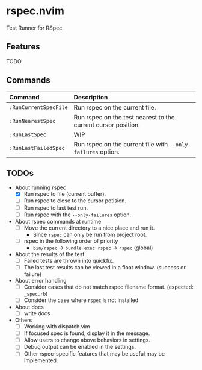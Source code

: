 # rspec.nvim

Test Runner for RSpec.

## Features

TODO

## Commands

|Command|Description|
|:--|:--|
|`:RunCurrentSpecFile`|Run rspec on the current file.|
|`:RunNearestSpec`|Run rspec on the test nearest to the current cursor position.|
|`:RunLastSpec`|WIP|
|`:RunLastFailedSpec`|Run rspec on the current file with `--only-failures` option.|

## TODOs

- About running rspec
  - [x] Run rspec to file (current buffer).
  - [ ] Run rspec to close to the cursor potision.
  - [ ] Run rspec to last test run.
  - [ ] Run rspec with the `--only-failures` option.
- About rspec commands at runtime
  - [ ] Move the current directory to a nice place and run it.
    - Since `rspec` can only be run from project root.
  - [ ] rspec in the following order of priority
    - `bin/rspec` -> `bundle exec rspec` -> `rspec` (global)
- About the results of the test
  - [ ] Failed tests are thrown into quickfix.
  - [ ] The last test results can be viewed in a float window. (success or failure)
- About error handling
  - [ ] Consider cases that do not match rspec filename format. (expected: `_spec.rb`)
  - [ ] Consider the case where `rspec` is not installed.
- About docs
  - [ ] write docs
- Others
  - [ ] Working with dispatch.vim
  - [ ] If focused spec is found, display it in the message.
  - [ ] Allow users to change above behaviors in settings.
  - [ ] Debug output can be enabled in the settings.
  - [ ] Other rspec-specific features that may be useful may be implemented.
